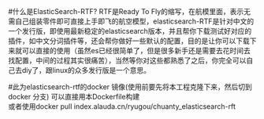 #什么是ElasticSearch-RTF?
RTF是Ready To Fly的缩写，在航模里面，表示无需自己组装零件即可直接上手即飞的航空模型，elasticsearch-RTF是针对中文的一个发行版，即使用最新稳定的elasticsearch版本，并且帮你下载测试好对应的插件，如中文分词插件等，还会帮你做好一些默认的配置，目的是让你可以下载下来就可以直接的使用（虽然es已经很简单了，但是很多新手还是需要去花时间去找配置，中间的过程其实很痛苦），当然等你对这些都熟悉了之后，你完全可以自己去diy了，跟linux的众多发行版是一个意思。

#此为elasticsearch-rtf的docker 镜像(使用前要先将本工程克隆下来，然后切到docker 分支)
可以直接用本Dockerfile构建<br/>
或者使用docker pull index.alauda.cn/ryugou/chuanty_elasticsearch-rft
